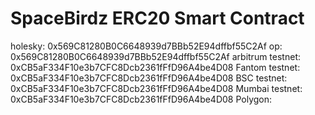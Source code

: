# SpaceBirdz ERC20 Smart Contract

holesky:
0x569C81280B0C6648939d7BBb52E94dffbf55C2Af
op:
0x569C81280B0C6648939d7BBb52E94dffbf55C2Af
arbitrum testnet:
0xCB5aF334F10e3b7CFC8Dcb2361fFfD96A4be4D08
Fantom testnet:
0xCB5aF334F10e3b7CFC8Dcb2361fFfD96A4be4D08
BSC testnet: 
0xCB5aF334F10e3b7CFC8Dcb2361fFfD96A4be4D08
Mumbai testnet:
0xCB5aF334F10e3b7CFC8Dcb2361fFfD96A4be4D08
Polygon: